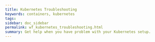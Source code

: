 ```yaml
---
title: Kubernetes Troubleshooting
keywords: containers, kubernetes
tags: 
sidebar: doc_sidebar
permalink: wf_kubernetes_troubleshooting.html
summary: Get help when you have problem with your Kubernetes setup.
---
```

